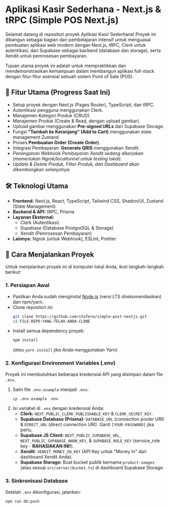 # Aplikasi Kasir Sederhana - Next.js & tRPC (Simple POS Next.js)

Selamat datang di repositori proyek Aplikasi Kasir Sederhana! Proyek ini dibangun sebagai bagian dari pembelajaran intensif untuk menguasai pembuatan aplikasi web modern dengan Next.js, tRPC, Clerk untuk autentikasi, dan Supabase sebagai backend (database dan storage), serta Xendit untuk pemrosesan pembayaran.

Tujuan utama proyek ini adalah untuk mempraktikkan dan mendemonstrasikan kemampuan dalam membangun aplikasi full-stack dengan fitur-fitur esensial sebuah sistem Point of Sale (POS).

## 🌟 Fitur Utama (Progress Saat Ini)

- Setup proyek dengan Next.js (Pages Router), TypeScript, dan tRPC.
- Autentikasi pengguna menggunakan Clerk.
- Manajemen Kategori Produk (CRUD).
- Manajemen Produk (Create & Read, dengan upload gambar).
- Upload gambar menggunakan **Pre-signed URLs** dari Supabase Storage.
- Fungsi **"Tambah ke Keranjang" (Add to Cart)** menggunakan state management Zustand.
- Proses **Pembuatan Order (Create Order)**.
- Integrasi Pembayaran: **Generate QRIS** menggunakan Xendit.
- _Penanganan Webhook Pembayaran Xendit sedang dikerjakan (memerlukan Ngrok/localtunnel untuk testing lokal)._
- _Update & Delete Produk, Filter Produk, dan Dashboard akan dikembangkan selanjutnya._

## 🛠️ Teknologi Utama

- **Frontend:** Next.js, React, TypeScript, Tailwind CSS, Shadcn/UI, Zustand (State Management)
- **Backend & API:** tRPC, Prisma
- **Layanan Eksternal:**
  - Clerk (Autentikasi)
  - Supabase (Database PostgreSQL & Storage)
  - Xendit (Pemrosesan Pembayaran)
- **Lainnya:** Ngrok (untuk Webhook), ESLint, Prettier

## 🚀 Cara Menjalankan Proyek

Untuk menjalankan proyek ini di komputer lokal Anda, ikuti langkah-langkah berikut:

### 1. Persiapan Awal

- Pastikan Anda sudah menginstal [Node.js](https://nodejs.org/) (versi LTS direkomendasikan) dan npm/yarn.
- Clone repositori ini:
  ```bash
  git clone https://github.com/stofere/simple-post-nextjs.git
  cd FILE-REPO-YANG-TELAH-ANDA-CLONE
  ```
- Install semua dependency proyek:
  ```bash
  npm install
  ```
  _(atau `yarn install` jika Anda menggunakan Yarn)_

### 2. Konfigurasi Environment Variables (.env)

Proyek ini membutuhkan beberapa kredensial API yang disimpan dalam file `.env`.

1.  Salin file `.env.example` menjadi `.env`:
    ```bash
    cp .env.example .env
    ```
2.  Isi variabel di `.env` dengan kredensial Anda:
    - **Clerk:** `NEXT_PUBLIC_CLERK_PUBLISHABLE_KEY` & `CLERK_SECRET_KEY`.
    - **Supabase Database (Prisma):** `DATABASE_URL` (connection pooler URI) & `DIRECT_URL` (direct connection URI). Ganti `[YOUR-PASSWORD]` jika perlu.
    - **Supabase JS Client:** `NEXT_PUBLIC_SUPABASE_URL`, `NEXT_PUBLIC_SUPABASE_ANON_KEY`, & `SUPABASE_ROLE_KEY` (service_role key - **RAHASIAKAN INI!**).
    - **Xendit:** `XENDIT_MONEY_IN_KEY` (API Key untuk "Money In" dari dashboard Xendit Anda).
    - **Supabase Storage:** Buat bucket publik bernama `product-images` (atau sesuai `src/server/bucket.ts`) di dashboard Supabase Storage.

### 3. Sinkronisasi Database

Setelah `.env` dikonfigurasi, jalankan:

```bash
npm run db:push
```
